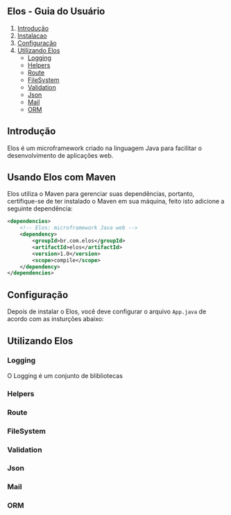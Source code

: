 ## Elos - Guia do Usuário
1. [Introdução](#Introducao)
2. [Instalacao](#Instalacao)
3. [Configuração](#Configuracao)
4. [Utilizando Elos](#Elos)
    * [Logging](#Logging)
    * [Helpers](#Helpers)
    * [Route](#Route)
    * [FileSystem](#FileSystem)
    * [Validation](#Validation)
    * [Json](#Json)
    * [Mail](#Mail)
    * [ORM](#ORM)

## <a name="Introducao"></a>Introdução
Elos é um microframework criado na linguagem Java para facilitar o desenvolvimento de aplicações web.

## <a name="Instalacao"></a>Usando Elos com Maven
Elos utiliza o Maven para gerenciar suas dependências, portanto, certifique-se de ter instalado o Maven em sua máquina, feito isto adicione a seguinte dependência:

```xml
<dependencies>
    <!-- Elos: microframework Java web -->
    <dependency>
        <groupId>br.com.elos</groupId>
        <artifactId>elos</artifactId>
        <version>1.0</version>
        <scope>compile</scope>
    </dependency>
</dependencies>
```

## <a name="Configuracao"></a>Configuração
Depois de instalar o Elos, você deve configurar o arquivo `App.java` de acordo com as insturções abaixo:

## <a name="Elos"></a>Utilizando Elos
### <a name="Logging"></a>Logging
O Logging é um conjunto de blibliotecas

### <a name="Helpers"></a>Helpers

### <a name="Route"></a>Route

### <a name="FileSystem"></a>FileSystem

### <a name="Validation"></a>Validation

### <a name="Json"></a>Json

### <a name="Mail"></a>Mail

### <a name="ORM"></a>ORM
